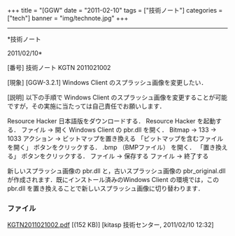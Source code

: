 ﻿+++
title = "[GGW"
date = "2011-02-10"
tags = ["技術ノート"]
categories = ["tech"]
banner = "img/technote.jpg"
+++

-----------------------------------------------------------------------------------------------------------------------------

*技術ノート

2011/02/10*


[番号]
技術ノート KGTN 2011021002

[現象]
[GGW-3.2.1] Windows Client のスプラッシュ画像を変更したい．

[説明]
以下の手順で Windows Client
のスプラッシュ画像を変更することが可能ですが，その実施に当たっては自己責任でお願いします．

Resource Hacker 日本語版をダウンロードする．
Resource Hacker を起動する．
ファイル → 開く
Windows Client の pbr.dll を開く．
Bitmap → 133 → 1033
アクション → ビットマップを置き換える
「ビットマップを含むファイルを開く」 ボタンをクリックする．
.bmp （BMPファイル） を開く．
「置き換える」 ボタンをクリックする．
ファイル → 保存する
ファイル → 終了する

新しいスプラッシュ画像の pbr.dll と，古いスプラッシュ画像の
pbr_original.dll が作成されます．既にインストール済みのWindows Client
の環境では，この pbr.dll
を置き換えることで新しいスプラッシュ画像に切り替わります．


### ファイル

 
 


[KGTN2011021002.pdf](http://techreport.kitasp.net/attachments/download/480/KGTN2011021002.pdf)
 [(152 KB)] [kitasp 技術センター, 2011/02/10
12:32]


 


 

